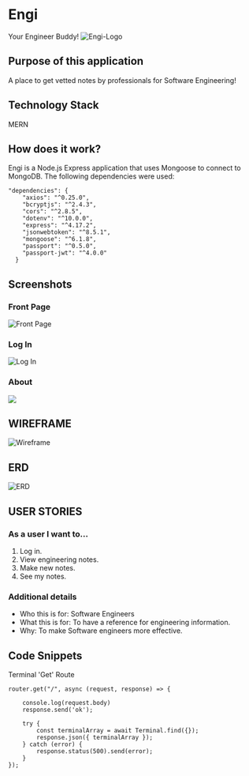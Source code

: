 # Engi
Your Engineer Buddy!
![Engi-Logo](./img/engi-logo.jpeg)

## Purpose of this application
A place to get vetted notes by professionals for Software Engineering!

## Technology Stack
MERN

## How does it work?
Engi is a Node.js Express application that uses Mongoose to connect to MongoDB.  The following dependencies were used:

```
"dependencies": {
    "axios": "^0.25.0",
    "bcryptjs": "^2.4.3",
    "cors": "^2.8.5",
    "dotenv": "^10.0.0",
    "express": "^4.17.2",
    "jsonwebtoken": "^8.5.1",
    "mongoose": "^6.1.8",
    "passport": "^0.5.0",
    "passport-jwt": "^4.0.0"
  }
```

## Screenshots
### Front Page
![Front Page](./img/engi-front-page.png/)
### Log In
![Log In](./img/engi-login.png/)
### About
![](./img/engi-about.png)

## WIREFRAME
![Wireframe](./img/engi-wireframe.png)

## ERD
![ERD](./img/engi-erd.png)

## USER STORIES
### As a user I want to...
1. Log in.
2. View engineering notes.
3. Make new notes.
4. See my notes.

### Additional details
- Who this is for: Software Engineers
- What this is for: To have a reference for engineering information.
- Why: To make Software engineers more effective.

## Code Snippets
Terminal 'Get' Route
```
router.get("/", async (request, response) => {

    console.log(request.body)
    response.send('ok');

    try {
        const terminalArray = await Terminal.find({});
        response.json({ terminalArray });
    } catch (error) {
        response.status(500).send(error);
    }
});
```